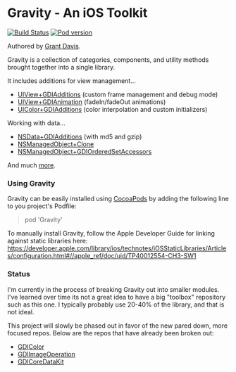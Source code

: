 # Gravity - An iOS Toolkit 
[![Build Status](https://travis-ci.org/gdavis/Gravity.png?branch=master)](https://travis-ci.org/gdavis/Gravity)
[![Pod version](https://cocoapod-badges.herokuapp.com/v/Gravity/badge.png)](https://github.com/gdavis/Gravity)

Authored by [Grant Davis](http://www.grantdavisinteractive.com).

Gravity is a collection of categories, components, and utility methods
brought together into a single library.

It includes additions for view management...

* [UIView+GDIAdditions](https://github.com/gdavis/Gravity/blob/master/Gravity/UIView%2BGDIAdditions.h)
  (custom frame management and debug mode)
* [UIView+GDIAnimation](https://github.com/gdavis/Gravity/blob/master/Gravity/UIView%2BGDIAnimation.h)
  (fadeIn/fadeOut animations)
* [UIColor+GDIAdditions](https://github.com/gdavis/Gravity/blob/master/Gravity/UIColor%2BGDIAdditions.h)
  (color interpolation and custom initializers)

Working with data...

* [NSData+GDIAdditions](https://github.com/gdavis/Gravity/blob/master/Gravity/NSData%2BGDIAdditions.h)
  (with md5 and gzip)
* [NSManagedObject+Clone](https://github.com/gdavis/Gravity/blob/master/Gravity/NSManagedObject%2BClone.h) 
* [NSManagedObject+GDIOrderedSetAccessors](https://github.com/gdavis/Gravity/blob/master/Gravity/NSManagedObject%2BGDIOrderedSetAccessors.h)

And much
[more](https://github.com/gdavis/Gravity/tree/master/Gravity).  


### Using Gravity

Gravity can be easily installed using [CocoaPods](http://cocoapods.org)
by adding the following line to you project's Podfile:

> pod 'Gravity'

To manually install Gravity, follow the Apple Developer Guide for
linking against static libraries here:
https://developer.apple.com/library/ios/technotes/iOSStaticLibraries/Articles/configuration.html#//apple_ref/doc/uid/TP40012554-CH3-SW1

### Status

I'm currently in the process of breaking Gravity out into smaller modules. I've learned over time its not a great idea to have a big "toolbox" repository such as this one. I typically probably use 20-40% of the library, and that is not ideal. 

This project will slowly be phased out in favor of the new pared down, more focused repos. Below are the repos that have already been broken out:

* [GDIColor](https://github.com/gdavis/GDIColor)
* [GDIImageOperation](https://github.com/gdavis/GDIImageOperation)
* [GDICoreDataKit](https://github.com/gdavis/GDICoreDataKit)
